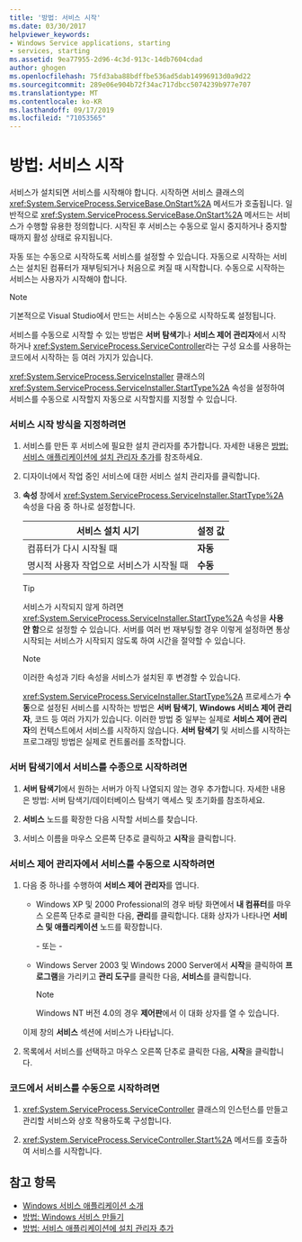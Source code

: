 ```yaml
---
title: '방법: 서비스 시작'
ms.date: 03/30/2017
helpviewer_keywords:
- Windows Service applications, starting
- services, starting
ms.assetid: 9ea77955-2d96-4c3d-913c-14db7604cdad
author: ghogen
ms.openlocfilehash: 75fd3aba88bdffbe536ad5dab14996913d0a9d22
ms.sourcegitcommit: 289e06e904b72f34ac717dbcc5074239b977e707
ms.translationtype: MT
ms.contentlocale: ko-KR
ms.lasthandoff: 09/17/2019
ms.locfileid: "71053565"
---
```

# <a name="how-to-start-services"></a>방법: 서비스 시작

서비스가 설치되면 서비스를 시작해야 합니다. 시작하면 서비스 클래스의 <xref:System.ServiceProcess.ServiceBase.OnStart%2A> 메서드가 호출됩니다. 일반적으로 <xref:System.ServiceProcess.ServiceBase.OnStart%2A> 메서드는 서비스가 수행할 유용한 정의합니다. 시작된 후 서비스는 수동으로 일시 중지하거나 중지할 때까지 활성 상태로 유지됩니다.

자동 또는 수동으로 시작하도록 서비스를 설정할 수 있습니다. 자동으로 시작하는 서비스는 설치된 컴퓨터가 재부팅되거나 처음으로 켜질 때 시작합니다. 수동으로 시작하는 서비스는 사용자가 시작해야 합니다.

> [!NOTE]
> 기본적으로 Visual Studio에서 만드는 서비스는 수동으로 시작하도록 설정됩니다.

서비스를 수동으로 시작할 수 있는 방법은 **서버 탐색기**나 **서비스 제어 관리자**에서 시작하거나 <xref:System.ServiceProcess.ServiceController>라는 구성 요소를 사용하는 코드에서 시작하는 등 여러 가지가 있습니다.

<xref:System.ServiceProcess.ServiceInstaller> 클래스의 <xref:System.ServiceProcess.ServiceInstaller.StartType%2A> 속성을 설정하여 서비스를 수동으로 시작할지 자동으로 시작할지를 지정할 수 있습니다.

### <a name="to-specify-how-a-service-should-start"></a>서비스 시작 방식을 지정하려면

1. 서비스를 만든 후 서비스에 필요한 설치 관리자를 추가합니다. 자세한 내용은 [방법: 서비스 애플리케이션에 설치 관리자 추가](how-to-add-installers-to-your-service-application.md)를 참조하세요.

2. 디자이너에서 작업 중인 서비스에 대한 서비스 설치 관리자를 클릭합니다.

3. **속성** 창에서 <xref:System.ServiceProcess.ServiceInstaller.StartType%2A> 속성을 다음 중 하나로 설정합니다.

    |서비스 설치 시기|설정 값|
    |----------------------------------|--------------------|
    |컴퓨터가 다시 시작될 때|**자동**|
    |명시적 사용자 작업으로 서비스가 시작될 때|**수동**|

    > [!TIP]
    > 서비스가 시작되지 않게 하려면 <xref:System.ServiceProcess.ServiceInstaller.StartType%2A> 속성을 **사용 안 함**으로 설정할 수 있습니다. 서버를 여러 번 재부팅할 경우 이렇게 설정하면 통상 시작되는 서비스가 시작되지 않도록 하여 시간을 절약할 수 있습니다.

    > [!NOTE]
    > 이러한 속성과 기타 속성을 서비스가 설치된 후 변경할 수 있습니다.

    <xref:System.ServiceProcess.ServiceInstaller.StartType%2A> 프로세스가 **수동**으로 설정된 서비스를 시작하는 방법은 **서버 탐색기**, **Windows 서비스 제어 관리자**, 코드 등 여러 가지가 있습니다. 이러한 방법 중 일부는 실제로 **서비스 제어 관리자**의 컨텍스트에서 서비스를 시작하지 않습니다. **서버 탐색기** 및 서비스를 시작하는 프로그래밍 방법은 실제로 컨트롤러를 조작합니다.

### <a name="to-manually-start-a-service-from-server-explorer"></a>서버 탐색기에서 서비스를 수종으로 시작하려면

1. **서버 탐색기**에서 원하는 서버가 아직 나열되지 않는 경우 추가합니다. 자세한 내용은 방법: 서버 탐색기/데이터베이스 탐색기 액세스 및 초기화를 참조하세요.

2. **서비스** 노드를 확장한 다음 시작할 서비스를 찾습니다.

3. 서비스 이름을 마우스 오른쪽 단추로 클릭하고 **시작**을 클릭합니다.

### <a name="to-manually-start-a-service-from-services-control-manager"></a>서비스 제어 관리자에서 서비스를 수동으로 시작하려면

1. 다음 중 하나를 수행하여 **서비스 제어 관리자**를 엽니다.

    - Windows XP 및 2000 Professional의 경우 바탕 화면에서 **내 컴퓨터**를 마우스 오른쪽 단추로 클릭한 다음, **관리**를 클릭합니다. 대화 상자가 나타나면 **서비스 및 애플리케이션** 노드를 확장합니다.

      \- 또는 -

    - Windows Server 2003 및 Windows 2000 Server에서 **시작**을 클릭하여 **프로그램**을 가리키고 **관리 도구**를 클릭한 다음, **서비스**를 클릭합니다.

      > [!NOTE]
      > Windows NT 버전 4.0의 경우 **제어판**에서 이 대화 상자를 열 수 있습니다.

    이제 창의 **서비스** 섹션에 서비스가 나타납니다.

2. 목록에서 서비스를 선택하고 마우스 오른쪽 단추로 클릭한 다음, **시작**을 클릭합니다.

### <a name="to-manually-start-a-service-from-code"></a>코드에서 서비스를 수동으로 시작하려면

1. <xref:System.ServiceProcess.ServiceController> 클래스의 인스턴스를 만들고 관리할 서비스와 상호 작용하도록 구성합니다.

2. <xref:System.ServiceProcess.ServiceController.Start%2A> 메서드를 호출하여 서비스를 시작합니다.

## <a name="see-also"></a>참고 항목

- [Windows 서비스 애플리케이션 소개](introduction-to-windows-service-applications.md)
- [방법: Windows 서비스 만들기](how-to-create-windows-services.md)
- [방법: 서비스 애플리케이션에 설치 관리자 추가](how-to-add-installers-to-your-service-application.md)
